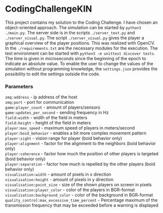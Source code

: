 # CodingChallengeKIN
This project contains my solution to the Coding Challenge. I have chosen an object-oriented approach.
The simulation can be started by `python3 ./main.py`. The server side is in the scripts `./server_text.py` and `./server_visual.py`. The script `./server_visual.py` gives the player a graphical overview of the player positions. This was realized with OpenCV. In the `./requirements.txt` are the necessary modules for the execution. The test environment can be started with `python3 -m unittest discover tests`.
The time is given in microseconds since the beginning of the epoch to indicate an absolute value. To enable the user to change the values of the simulation without programming knowledge, the `settings.json` provides the possibility to edit the settings outside the code.  


### Parameters
`zmq:address` - ip address of the host  
`zmq:port` - port for communication  
`game:player_count` - amount of players/sensors  
`game:updates_per_second` - sending frequency in Hz  
`field:width` - width of the field in meters  
`field:height` - height of the field in meters  
`player:max_speed` - maximum speed of players in meters/second  
`player:boid_behavior` - enables a bit more complex movement pattern  
`player:sight` - vision range for player (boid behavior only)  
`player:alignment` - factor for the alignment to the neighbors (boid behavior only)  
`player:coherence` - factor how much the position of other players is targeted (boid behavior only)  
`player:separation` - factor how much is repelled by the other players (boid behavior only)  
`visualisation:width` - amount of pixels in x direction  
`visualisation:height` - amount of pixels in y direction  
`visualisation:point_size` - size of the shown players on screen in pixels  
`visualisation:player_color` - color of the players in BGR-format  
`visualisation:background_color` - color of the background in BGR-format  
`quality_control:max_excessive_time_percent` - Percentage maximum of the transmission frequency that may be exceeded before a warning is displayed  
